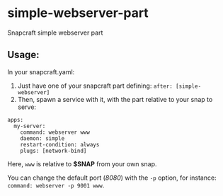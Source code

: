 # simple-webserver-part
Snapcraft simple webserver part

## Usage:

In your snapcraft.yaml:

1. Just have one of your snapcraft part defining:
`after: [simple-webserver]`
1. Then, spawn a service with it, with the part relative to your snap to serve:
```
apps:
  my-server:
    command: webserver www
    daemon: simple
    restart-condition: always
    plugs: [network-bind]

```

Here, `www` is relative to **$SNAP** from your own snap.

You can change the default port (*8080*) with the `-p` option, for instance:
`command: webserver -p 9001 www`.
